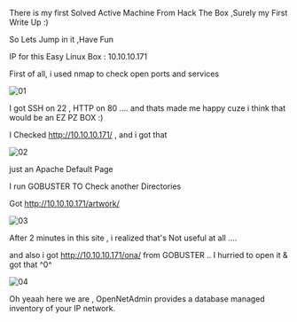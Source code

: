 There is my first Solved Active Machine From Hack The Box ,Surely my First Write Up :) 

So Lets Jump in it ,Have Fun

IP for this Easy Linux Box : 10.10.10.171

First of all, i used nmap to check open ports and services

![01](https://user-images.githubusercontent.com/43730847/80852285-6078cf80-8bf5-11ea-999b-8314b529c011.png)

I got SSH on 22 , HTTP on 80 .... and thats made me happy cuze i think that would be an EZ PZ BOX :) 

I Checked http://10.10.10.171/ , and i got that

![02](https://user-images.githubusercontent.com/43730847/80852943-bd2ab900-8bfa-11ea-9926-0abdc629f0b7.png)

just an Apache Default Page 

I run GOBUSTER TO Check another Directories 

Got http://10.10.10.171/artwork/

![03](https://user-images.githubusercontent.com/43730847/80853169-7473ff80-8bfc-11ea-912c-30533ce5a28c.png)

After 2 minutes in this site , i realized that's Not useful at all ....

and also i got http://10.10.10.171/ona/ from GOBUSTER .. I hurried to open it & got that ^0^

![04](https://user-images.githubusercontent.com/43730847/80853353-16e0b280-8bfe-11ea-88d5-1bb64fc0f575.png)

Oh yeaah here we are  , OpenNetAdmin provides a database managed inventory of your IP network. 














